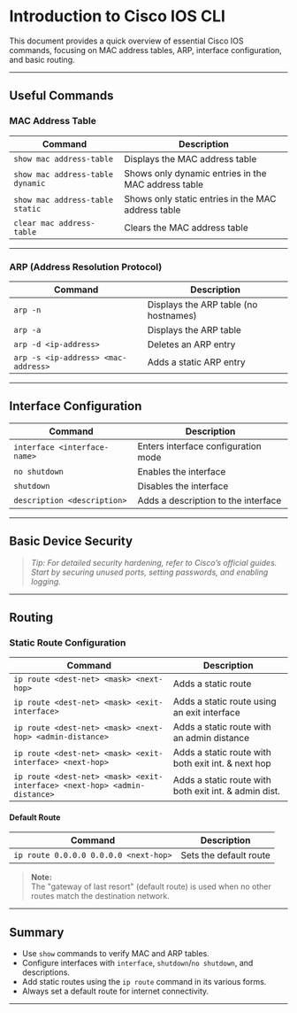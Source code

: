 # Introduction to Cisco IOS CLI

This document provides a quick overview of essential Cisco IOS commands, focusing on MAC address tables, ARP, interface configuration, and basic routing.

---

## Useful Commands

### MAC Address Table

| Command                                      | Description                                             |
|-----------------------------------------------|---------------------------------------------------------|
| `show mac address-table`                      | Displays the MAC address table                          |
| `show mac address-table dynamic`              | Shows only dynamic entries in the MAC address table     |
| `show mac address-table static`               | Shows only static entries in the MAC address table      |
| `clear mac address-table`                     | Clears the MAC address table                            |

---

### ARP (Address Resolution Protocol)

| Command                               | Description                           |
|----------------------------------------|---------------------------------------|
| `arp -n`                              | Displays the ARP table (no hostnames) |
| `arp -a`                              | Displays the ARP table                |
| `arp -d <ip-address>`                  | Deletes an ARP entry                  |
| `arp -s <ip-address> <mac-address>`    | Adds a static ARP entry               |

---

## Interface Configuration

| Command                              | Description                               |
|---------------------------------------|-------------------------------------------|
| `interface <interface-name>`          | Enters interface configuration mode       |
| `no shutdown`                        | Enables the interface                     |
| `shutdown`                           | Disables the interface                    |
| `description <description>`           | Adds a description to the interface       |

---

## Basic Device Security

> _Tip: For detailed security hardening, refer to Cisco’s official guides. Start by securing unused ports, setting passwords, and enabling logging._

---

## Routing

### Static Route Configuration

| Command                                                                                         | Description                                           |
|--------------------------------------------------------------------------------------------------|-------------------------------------------------------|
| `ip route <dest-net> <mask> <next-hop>`                                                         | Adds a static route                                   |
| `ip route <dest-net> <mask> <exit-interface>`                                                   | Adds a static route using an exit interface           |
| `ip route <dest-net> <mask> <next-hop> <admin-distance>`                                        | Adds a static route with an admin distance            |
| `ip route <dest-net> <mask> <exit-interface> <next-hop>`                                        | Adds a static route with both exit int. & next hop    |
| `ip route <dest-net> <mask> <exit-interface> <next-hop> <admin-distance>`                       | Adds a static route with both exit int. & admin dist. |

#### Default Route

| Command                                 | Description                  |
|------------------------------------------|------------------------------|
| `ip route 0.0.0.0 0.0.0.0 <next-hop>`   | Sets the default route       |

> **Note:**  
> The "gateway of last resort" (default route) is used when no other routes match the destination network.

---

## Summary

- Use `show` commands to verify MAC and ARP tables.
- Configure interfaces with `interface`, `shutdown`/`no shutdown`, and descriptions.
- Add static routes using the `ip route` command in its various forms.
- Always set a default route for internet connectivity.

---
